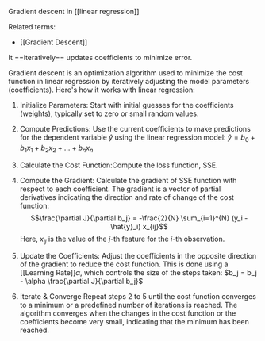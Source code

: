 Gradient descent in [[linear regression]]

Related terms:
- [[Gradient Descent]]

It ==iteratively== updates coefficients to minimize error.

Gradient descent is an optimization algorithm used to minimize the cost function in linear regression by iteratively adjusting the model parameters (coefficients). Here's how it works with linear regression:

1. Initialize Parameters: Start with initial guesses for the coefficients (weights), typically set to zero or small random values.
2. Compute Predictions: Use the current coefficients to make predictions for the dependent variable $\hat{y}$ using the linear regression model: $\hat{y} = b_0 + b_1x_1 + b_2x_2 + \ldots + b_nx_n$
3. Calculate the Cost Function:Compute the loss function, SSE.
4. Compute the Gradient: Calculate the gradient of SSE function with respect to each coefficient. The gradient is a vector of partial derivatives indicating the direction and rate of change of the cost function:
     $$\frac{\partial J}{\partial b_j} = -\frac{2}{N} \sum_{i=1}^{N} (y_i - \hat{y}_i) x_{ij}$$
   Here, $x_{ij}$ is the value of the $j$-th feature for the $i$-th observation.
5. Update the Coefficients: Adjust the coefficients in the opposite direction of the gradient to reduce the cost function. This is done using a [[Learning Rate]]$\alpha$, which controls the size of the steps taken: $b_j = b_j - \alpha \frac{\partial J}{\partial b_j}$

6. Iterate & Converge Repeat steps 2 to 5 until the cost function converges to a minimum or a predefined number of iterations is reached. The algorithm converges when the changes in the cost function or the coefficients become very small, indicating that the minimum has been reached.